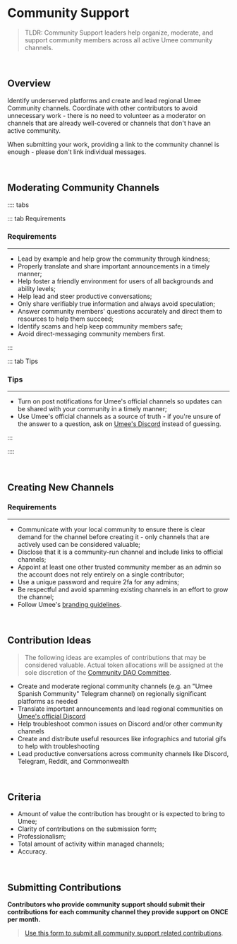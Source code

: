 # Community Support

> TLDR: Community Support leaders help organize, moderate, and support community members across all active Umee community channels.

<br>

## Overview

Identify underserved platforms and create and lead regional Umee Community channels. Coordinate with other contributors to avoid unnecessary work - there is no need to volunteer as a moderator on channels that are already well-covered or channels that don't have an active community.

When submitting your work, providing a link to the community channel is enough - please don't link individual messages.

<br>

## Moderating Community Channels

:::: tabs

::: tab Requirements

### Requirements

****

- Lead by example and help grow the community through kindness;
- Properly translate and share important announcements in a timely manner;
- Help foster a friendly environment for users of all backgrounds and ability levels;
- Help lead and steer productive conversations;
- Only share verifiably true information and always avoid speculation;
- Answer community members' questions accurately and direct them to resources to help them succeed;
- Identify scams and help keep community members safe;
- Avoid direct-messaging community members first.

:::

::: tab Tips

### Tips

****

- Turn on post notifications for Umee's official channels so updates can be shared with your community in a timely manner;
- Use Umee's official channels as a source of truth - if you're unsure of the answer to a question, ask on [Umee's Discord](https://discord.gg/umee) instead of guessing.

:::

::::

<br>

## Creating New Channels

### Requirements

****

- Communicate with your local community to ensure there is clear demand for the channel before creating it - only channels that are actively used can be considered valuable;
- Disclose that it is a community-run channel and include links to official channels;
- Appoint at least one other trusted community member as an admin so the account does not rely entirely on a single contributor;
- Use a unique password and require 2fa for any admins;
- Be respectful and avoid spamming existing channels in an effort to grow the channel;
- Follow Umee's [branding guidelines](https://umee.cc/brand/).

<br>

## Contribution Ideas

> The following ideas are examples of contributions that may be considered valuable. Actual token allocations will be assigned at the sole discretion of the [Community DAO Committee](/governance/community-dao/overview.html#the-committee).

- Create and moderate regional community channels (e.g. an "Umee Spanish Community" Telegram channel) on regionally significant platforms as needed
- Translate important announcements and lead regional communities on [Umee's official Discord](https://discord.gg/umee)
- Help troubleshoot common issues on Discord and/or other community channels
- Create and distribute useful resources like infographics and tutorial gifs to help with troubleshooting 
- Lead productive conversations across community channels like Discord, Telegram, Reddit, and Commonwealth

<br>

## Criteria

- Amount of value the contribution has brought or is expected to bring to Umee; 
- Clarity of contributions on the submission form;
- Professionalism; 
- Total amount of activity within managed channels; 
- Accuracy.

<br>

## Submitting Contributions

**Contributors who provide community support should submit their contributions for each community channel they provide support on ONCE per month.**

> [Use this form to submit all community support related contributions](https://dyno.gg/form/1e31964c).